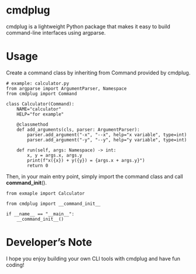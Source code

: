 # cmdplug
cmdplug is a lightweight Python package that makes it easy to build command-line interfaces using argparse.

# Usage
Create a command class by inheriting from Command provided by cmdplug.
```
# example: calculator.py
from argparse import ArgumentParser, Namespace
from cmdplug import Command

class Calculator(Command):
    NAME="calculator"
    HELP="for example"

    @classmethod
    def add_arguments(cls, parser: ArgumentParser):
        parser.add_argument("-x", "--x", help="x variable", type=int)
        parser.add_argument("-y", "--y", help="y variable", type=int)

    def run(self, args: Namespace) -> int:
        x, y = args.x, args.y
        print(f"x({x}) + y({y}) = {args.x + args.y}")
        return 0
```

Then, in your main entry point, simply import the command class and call __command_init__().
```
from exmaple import Calculator

from cmdplug import __command_init__

if __name__ == "__main__":
    __command_init__()
```

# Developer’s Note
I hope you enjoy building your own CLI tools with cmdplug and have fun coding!
